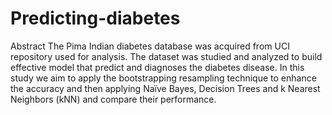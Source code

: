 # Predicting-diabetes
Abstract
The Pima Indian diabetes database was acquired from UCI
repository used for analysis. The dataset was studied and analyzed to build effective model that predict and diagnoses
the diabetes disease. In this study we aim to apply the bootstrapping resampling technique to enhance the accuracy
and then applying Naïve Bayes, Decision Trees and k Nearest Neighbors (kNN) and compare their performance.
